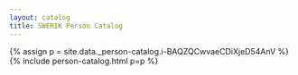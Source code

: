 ```yaml
---
layout: catalog
title: SWERIK Person Catalog
---
```

{% assign p = site.data._person-catalog.i-BAQZQCwvaeCDiXjeD54AnV %}
{% include person-catalog.html p=p %}

